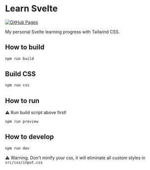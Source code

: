 # Learn Svelte

[![GitHub Pages](https://github.com/ikhsan3adi/learn-svelte/actions/workflows/gh-pages.yml/badge.svg?branch=main)](https://github.com/ikhsan3adi/learn-svelte/actions/workflows/gh-pages.yml)

My personal Svelte learning progress with Tailwind CSS.

## How to build

```bash
npm run build
```

## Build CSS

```bash
npm run css
```

## How to run

:warning: Run build script above first!

```bash
npm run preview
```

## How to develop

```bash
npm run dev
```

:warning: Warning. Don't minify your css, it will eliminate all custom styles in `src/css/input.css`
